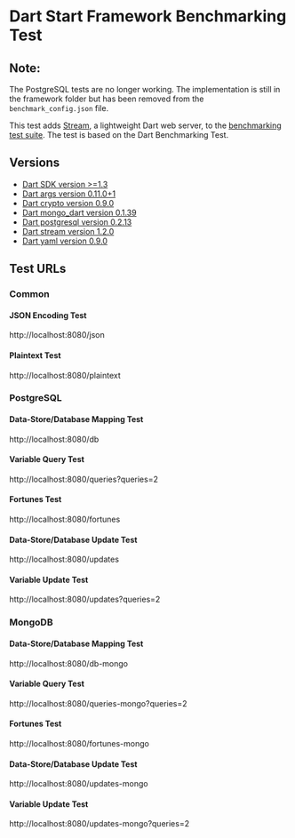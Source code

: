 # Dart Start Framework Benchmarking Test

## Note:
The PostgreSQL tests are no longer working. The implementation is still in the framework folder but has been removed from the `benchmark_config.json` file.

This test adds [Stream](https://github.com/rikulo/stream), a lightweight Dart web server, to the [benchmarking test suite](../). The test is based on the Dart Benchmarking Test.

## Versions

* [Dart SDK version >=1.3](https://launchpad.net/~hachre/+archive/dart)
* [Dart args version 0.11.0+1](https://pub.dev/packages/args)
* [Dart crypto version 0.9.0](https://pub.dev/packages/crypto)
* [Dart mongo_dart version 0.1.39](https://pub.dev/packages/mongo_dart)
* [Dart postgresql version 0.2.13](https://pub.dev/packages/postgresql)
* [Dart stream version 1.2.0](https://pub.dev/packages/start)
* [Dart yaml version 0.9.0](https://pub.dev/packages/yaml)

## Test URLs

### Common

#### JSON Encoding Test
http://localhost:8080/json

#### Plaintext Test
http://localhost:8080/plaintext


### PostgreSQL

#### Data-Store/Database Mapping Test
http://localhost:8080/db

#### Variable Query Test
http://localhost:8080/queries?queries=2

#### Fortunes Test
http://localhost:8080/fortunes

#### Data-Store/Database Update Test
http://localhost:8080/updates

#### Variable Update Test
http://localhost:8080/updates?queries=2


### MongoDB

#### Data-Store/Database Mapping Test
http://localhost:8080/db-mongo

#### Variable Query Test
http://localhost:8080/queries-mongo?queries=2

#### Fortunes Test
http://localhost:8080/fortunes-mongo

#### Data-Store/Database Update Test
http://localhost:8080/updates-mongo

#### Variable Update Test
http://localhost:8080/updates-mongo?queries=2

